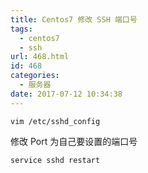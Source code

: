 ```yaml
---
title: Centos7 修改 SSH 端口号
tags:
  - centos7
  - ssh
url: 468.html
id: 468
categories:
  - 服务器
date: 2017-07-12 10:34:38
---
```


    vim /etc/sshd_config
    

修改 Port 为自己要设置的端口号

    service sshd restart